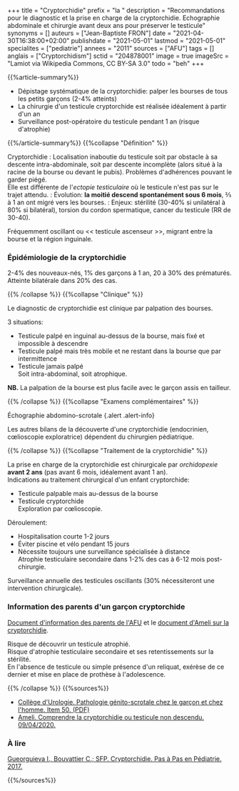 +++
title = "Cryptorchidie"
prefix = "la "
description = "Recommandations pour le diagnostic et la prise en charge de la cryptorchidie. Echographie abdominale et chirurgie avant deux ans pour préserver le testicule"
synonyms = []
auteurs = ["Jean-Baptiste FRON"]
date = "2021-04-30T16:38:00+02:00"
publishdate = "2021-05-01"
lastmod = "2021-05-01"
specialites = ["pediatrie"]
annees = "2011"
sources = ["AFU"]
tags = []
anglais = ["Cryptorchidism"]
sctid = "204878001"
image = true
imageSrc = "Lamiot via Wikipedia Commons, CC BY-SA 3.0"
todo = "beh"
+++

{{%article-summary%}}

- Dépistage systématique de la cryptorchidie: palper les bourses de tous les petits garçons (2-4% atteints)
- La chirurgie d'un testicule cryptorchide est réalisée idéalement à partir d'un an
- Surveillance post-opératoire du testicule pendant 1 an (risque d'atrophie)

{{%/article-summary%}}
{{%collapse "Définition" %}}

Cryptorchidie
: Localisation inaboutie du testicule soit par obstacle à sa descente intra-abdominale, soit par descente incomplète (alors situé à la racine de la bourse ou devant le pubis). Problèmes d'adhérences pouvant le garder piégé.  
Elle est différente de l'*ectopie testiculaire* où le testicule n'est pas sur le trajet attendu.
: Évolution: **la moitié descend spontanément sous 6 mois**, ⅔ à 1 an ont migré vers les bourses.
: Enjeux: stérilité (30-40% si unilatéral à 80% si bilatéral), torsion du cordon spermatique, cancer du testicule (RR de 30-40).

Fréquemment oscillant ou << testicule ascenseur >>, migrant entre la bourse et la région inguinale.

### Épidémiologie de la cryptorchidie

2-4% des nouveaux-nés, 1% des garçons à 1 an, 20 à 30% des prématurés.  
Atteinte bilatérale dans 20% des cas.

{{% /collapse %}}
{{%collapse "Clinique" %}}

Le diagnostic de cryptorchidie est clinique par palpation des bourses.

3 situations:

- Testicule palpé en inguinal au-dessus de la bourse, mais fixé et impossible à descendre
- Testicule palpé mais très mobile et ne restant dans la bourse que par intermittence
- Testicule jamais palpé  
Soit intra-abdominal, soit atrophique.

**NB.** La palpation de la bourse est plus facile avec le garçon assis en tailleur.

{{% /collapse %}}
{{%collapse "Examens complémentaires" %}}

Échographie abdomino-scrotale
{.alert .alert-info}

Les autres bilans de la découverte d'une cryptorchidie (endocrinien, cœlioscopie exploratrice) dépendent du chirurgien pédiatrique.

{{% /collapse %}}
{{%collapse "Traitement de la cryptorchidie" %}}

La prise en charge de la cryptorchidie est chirurgicale par *orchidopexie* **avant 2 ans** (pas avant 6 mois, idéalement avant 1 an).  
Indications au traitement chirurgical d'un enfant cryptorchide:

- Testicule palpable mais au-dessus de la bourse
- Testicule cryptorchide  
  Exploration par cœlioscopie.

Déroulement:

- Hospitalisation courte 1-2 jours
- Éviter piscine et vélo pendant 15 jours
- Nécessite toujours une surveillance spécialisée à distance  
  Atrophie testiculaire secondaire dans 1-2% des cas à 6-12 mois post-chirurgie.

Surveillance annuelle des testicules oscillants (30% nécessiteront une intervention chirurgicale).

### Information des parents d'un garçon cryptorchide

[Document d'information des parents de l'AFU](https://www.urofrance.org/base-bibliographique/cryptorchidie-intervention-chirurgicale-pour-cryptorchidie) et le [document d'Ameli sur la cryptorchidie](https://www.ameli.fr/assure/sante/themes/cryptorchidie-testicule-non-descendu-ectopie-testiculaire/comprendre-cryptorchidie).

Risque de découvrir un testicule atrophié.  
Risque d'atrophie testiculaire secondaire et ses retentissements sur la stérilité.  
En l'absence de testicule ou simple présence d'un reliquat, exérèse de ce dernier et mise en place de prothèse à l'adolescence.

{{% /collapse %}}
{{%sources%}}

- [Collège d'Urologie. Pathologie génito-scrotale chez le garçon et chez l'homme. Item 50. (PDF)](https://www.urofrance.org/wp-content/uploads/2021/11/Item-50-Pathologies-genito-scrotale.pdf)
- [Ameli. Comprendre la cryptorchidie ou testicule non descendu. 09/04/2020.](https://www.ameli.fr/assure/sante/themes/cryptorchidie-testicule-non-descendu-ectopie-testiculaire/comprendre-cryptorchidie)

### À lire

[Gueorguieva I., Bouvattier C.; SFP. Cryptorchidie. Pas à Pas en Pédiatrie. 2017.](https://pap-pediatrie.fr/endocrinologie/cryptorchidie)

{{%/sources%}}
